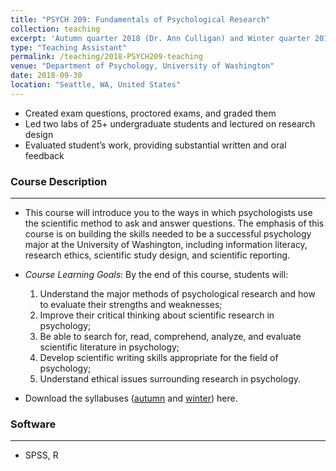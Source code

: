```yaml
---
title: "PSYCH 209: Fundamentals of Psychological Research"
collection: teaching
excerpt: 'Autumn quarter 2018 (Dr. Ann Culligan) and Winter quarter 2019 (Dr. Michael Passer)'
type: "Teaching Assistant"
permalink: /teaching/2018-PSYCH209-teaching
venue: "Department of Psychology, University of Washington"
date: 2018-09-30
location: "Seattle, WA, United States"
---
```


* Created exam questions, proctored exams, and graded them
* Led two labs of 25+ undergraduate students and lectured on research design
* Evaluated student’s work, providing substantial written and oral feedback

### Course Description
-----
* This course will introduce you to the ways in which psychologists use the scientific method to ask and answer questions. The emphasis of this course is on building the skills needed to be a successful psychology major at the University of Washington, including information literacy, research ethics, scientific study design, and scientific reporting.

* _Course Learning Goals_: By the end of this course, students will:
    1. Understand the major methods of psychological research and how to evaluate their strengths and weaknesses;
    2. Improve their critical thinking about scientific research in psychology;
    3. Be able to search for, read, comprehend, analyze, and evaluate scientific literature in psychology;
    4. Develop scientific writing skills appropriate for the field of psychology;
    5. Understand ethical issues surrounding research in psychology.

* Download the syllabuses ([autumn](https://kimyoungwon.github.io/personal_page/files/PSYCH209Syllabus_autumn.pdf) and [winter](https://kimyoungwon.github.io/personal_page/files/PSYCH209Syllabus_winter.pdf)) here.

### Software
-----
* SPSS, R


